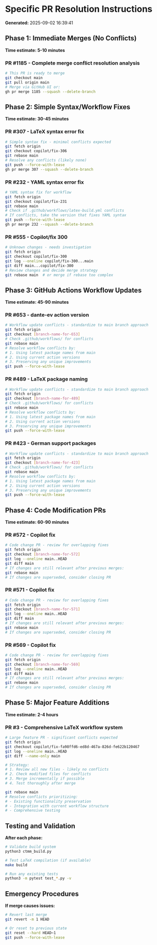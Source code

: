 # Specific PR Resolution Instructions
**Generated:** 2025-09-02 16:39:41

## Phase 1: Immediate Merges (No Conflicts)
**Time estimate: 5-10 minutes**

### PR #1185 - Complete merge conflict resolution analysis
```bash
# This PR is ready to merge
git checkout main
git pull origin main
# Merge via GitHub UI or:
gh pr merge 1185 --squash --delete-branch
```

## Phase 2: Simple Syntax/Workflow Fixes
**Time estimate: 30-45 minutes**

### PR #307 - LaTeX syntax error fix
```bash
# Simple syntax fix - minimal conflicts expected
git fetch origin
git checkout copilot/fix-306
git rebase main
# Resolve any conflicts (likely none)
git push --force-with-lease
gh pr merge 307 --squash --delete-branch
```

### PR #232 - YAML syntax error fix
```bash
# YAML syntax fix for workflow
git fetch origin
git checkout copilot/fix-231
git rebase main
# Check if .github/workflows/latex-build.yml conflicts
# If conflicts, take the version that fixes YAML syntax
git push --force-with-lease
gh pr merge 232 --squash --delete-branch
```

### PR #555 - Copilot/fix 300
```bash
# Unknown changes - needs investigation
git fetch origin
git checkout copilot/fix-300
git log --oneline copilot/fix-300...main
git diff main...copilot/fix-300
# Review changes and decide merge strategy
git rebase main  # or merge if rebase too complex
```

## Phase 3: GitHub Actions Workflow Updates
**Time estimate: 45-90 minutes**

### PR #653 - dante-ev action version
```bash
# Workflow update conflicts - standardize to main branch approach
git fetch origin
git checkout [branch-name-for-653]
# Check .github/workflows/ for conflicts
git rebase main
# Resolve workflow conflicts by:
# 1. Using latest package names from main
# 2. Using current action versions
# 3. Preserving any unique improvements
git push --force-with-lease
```

### PR #489 - LaTeX package naming
```bash
# Workflow update conflicts - standardize to main branch approach
git fetch origin
git checkout [branch-name-for-489]
# Check .github/workflows/ for conflicts
git rebase main
# Resolve workflow conflicts by:
# 1. Using latest package names from main
# 2. Using current action versions
# 3. Preserving any unique improvements
git push --force-with-lease
```

### PR #423 - German support packages
```bash
# Workflow update conflicts - standardize to main branch approach
git fetch origin
git checkout [branch-name-for-423]
# Check .github/workflows/ for conflicts
git rebase main
# Resolve workflow conflicts by:
# 1. Using latest package names from main
# 2. Using current action versions
# 3. Preserving any unique improvements
git push --force-with-lease
```

## Phase 4: Code Modification PRs
**Time estimate: 60-90 minutes**

### PR #572 - Copilot fix
```bash
# Code change PR - review for overlapping fixes
git fetch origin
git checkout [branch-name-for-572]
git log --oneline main..HEAD
git diff main
# If changes are still relevant after previous merges:
git rebase main
# If changes are superseded, consider closing PR
```

### PR #571 - Copilot fix
```bash
# Code change PR - review for overlapping fixes
git fetch origin
git checkout [branch-name-for-571]
git log --oneline main..HEAD
git diff main
# If changes are still relevant after previous merges:
git rebase main
# If changes are superseded, consider closing PR
```

### PR #569 - Copilot fix
```bash
# Code change PR - review for overlapping fixes
git fetch origin
git checkout [branch-name-for-569]
git log --oneline main..HEAD
git diff main
# If changes are still relevant after previous merges:
git rebase main
# If changes are superseded, consider closing PR
```

## Phase 5: Major Feature Additions
**Time estimate: 2-4 hours**

### PR #3 - Comprehensive LaTeX workflow system
```bash
# Large feature PR - significant conflicts expected
git fetch origin
git checkout copilot/fix-fa98ffd6-ed8d-467a-826d-fe622b120467
git log --oneline main..HEAD
git diff --name-only main

# Strategy:
# 1. Review all new files - likely no conflicts
# 2. Check modified files for conflicts
# 3. Merge incrementally if possible
# 4. Test thoroughly after merge

git rebase main
# Resolve conflicts prioritizing:
# - Existing functionality preservation
# - Integration with current workflow structure
# - Comprehensive testing
```

## Testing and Validation
**After each phase:**
```bash
# Validate build system
python3 ctmm_build.py

# Test LaTeX compilation (if available)
make build

# Run any existing tests
python3 -m pytest test_*.py -v
```

## Emergency Procedures
**If merge causes issues:**
```bash
# Revert last merge
git revert -m 1 HEAD

# Or reset to previous state
git reset --hard HEAD~1
git push --force-with-lease
```